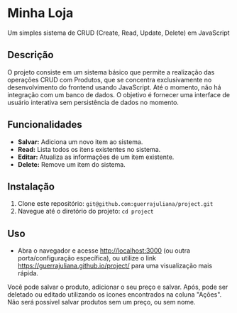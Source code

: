 # Minha Loja

Um simples sistema de CRUD (Create, Read, Update, Delete) em JavaScript

## Descrição

O projeto consiste em um sistema básico que permite a realização das operações CRUD com Produtos, que se concentra exclusivamente no desenvolvimento do frontend usando JavaScript. Até o momento, não há integração com um banco de dados. O objetivo é fornecer uma interface de usuário interativa sem persistência de dados no momento.


## Funcionalidades

- **Salvar:** Adiciona um novo item ao sistema.
- **Read:** Lista todos os itens existentes no sistema.
- **Editar:** Atualiza as informações de um item existente.
- **Delete:** Remove um item do sistema.

## Instalação

1. Clone este repositório: `git@github.com:guerrajuliana/project.git`
2. Navegue até o diretório do projeto: `cd project`

## Uso

- Abra o navegador e acesse [http://localhost:3000](http://localhost:3000) (ou outra porta/configuração específica), ou utilize o link https://guerrajuliana.github.io/project/ para uma visualização mais rápida. 


Você pode salvar o produto, adicionar o seu preço e salvar.
Após, pode ser deletado ou editado utilizando os icones encontrados na coluna "Ações".
Não será possível salvar produtos sem um preço, ou sem nome. 
